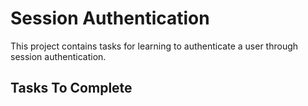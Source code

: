 # Session Authentication

This project contains tasks for learning to authenticate a user through session authentication.

## Tasks To Complete

